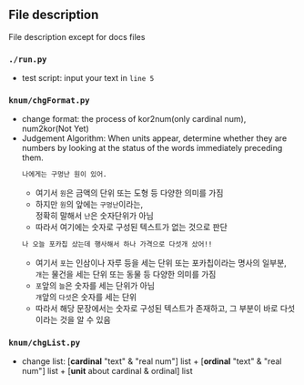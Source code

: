 ## File description

File description except for docs files

### `./run.py`

- test script: input your text in `line 5`

### `knum/chgFormat.py`

- change format: the process of kor2num(only cardinal num), num2kor(Not Yet)
- Judgement Algorithm: When units appear, determine whether they are numbers by looking at the status of the words immediately preceding them.
  ```bash
  나에게는 구멍난 원이 있어.
  ```
  - 여기서 `원`은 금액의 단위 또는 도형 등 다양한 의미를 가짐
  - 하지만 `원`의 앞에는 `구멍난`이라는,<br>정확히 말해서 `난`은 숫자단위가 아님
  - 따라서 여기에는 숫자로 구성된 텍스트가 없는 것으로 판단
  ```bash
  나 오늘 포카칩 샀는데 행사해서 하나 가격으로 다섯개 샀어!!
  ```
  - 여기서 `포`는 인삼이나 자루 등을 세는 단위 또는 포카칩이라는 명사의 일부분,<br>`개`는 물건을 세는 단위 또는 동물 등 다양한 의미를 가짐
  - `포`앞의 `늘`은 숫자를 세는 단위가 아님<br>`개`앞의 `다섯`은 숫자를 세는 단위
  - 따라서 해당 문장에서는 숫자로 구성된 텍스트가 존재하고, 그 부분이 바로 다섯이라는 것을 알 수 있음

### `knum/chgList.py`

- change list: [**cardinal** "text" & "real num"] list + [**ordinal** "text" & "real num"] list + [**unit** about cardinal & ordinal] list
